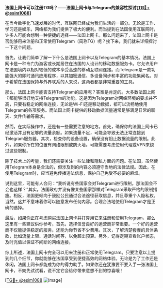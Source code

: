 **法国上网卡可以注册TG吗？——法国上网卡与Telegram的兼容性探讨[[TG💪+ @esim1088](https://t.me/s/esim1088)]**

在当今数字化飞速发展的时代，互联网已经成为我们生活的一部分。无论是工作、学习还是娱乐，网络都为我们提供了极大的便利。而当提到在法国使用互联网时，许多人可能会想到一种便捷的选择——法国上网卡。那么问题来了，法国上网卡是否能够用来注册和正常使用Telegram（简称TG）呢？接下来，我们就来详细探讨一下这个问题。

首先，让我们简单了解一下什么是法国上网卡以及Telegram的基本情况。法国上网卡是一种专门为游客或长期居住在法国的人设计的移动数据服务卡。它允许用户在法国境内以相对较低的成本享受高速的移动互联网连接。而Telegram是一款功能强大的即时通讯应用程序，以其加密通信、多设备同步和丰富的功能集闻名。对于希望在法国保持与外界联系的人来说，这两者都是非常重要的工具。

那么，法国上网卡能否支持Telegram的应用呢？答案是肯定的。大多数法国上网卡都能够很好地支持Telegram的功能。这是因为Telegram对网络环境的要求并不高，只要有稳定的网络连接，无论是Wi-Fi还是移动数据，都可以流畅地使用Telegram的各项服务。而法国上网卡提供的移动数据流量通常足够满足日常的聊天、文件传输等需求。

然而，在实际操作中，还是有一些需要注意的地方。首先，确保你的法国上网卡已经激活并且有足够的流量余额。如果流量不足，可能会导致无法正常连接到Telegram服务器。其次，检查你的设备设置，确保没有阻止数据流量的限制。此外，如果你所在的位置有网络限制或防火墙，可能需要考虑使用代理或VPN来绕过这些限制。

除了技术上的考量，我们还需要关注一些法律和隐私方面的问题。在法国，虽然使用Telegram本身是合法的，但涉及到的内容必须遵守当地的法律法规。因此，在使用Telegram时，应当避免传播违法信息，保护自己免受不必要的麻烦。

说到这里，可能有人会问：“我听说有些国家会对Telegram进行限制，那法国会不会也这样？”其实，法国政府并没有像某些国家那样对Telegram采取严格的限制措施。相反，法国更倾向于鼓励公民通过合法途径获取信息，并且尊重个人隐私权。当然，这并不意味着你可以随意发布任何内容。合理合法地使用Telegram才是正确的选择。

最后，如果你正在考虑购买法国上网卡并打算用它来注册和使用Telegram，那么这里有一些建议供你参考。首先，选择信誉良好的运营商非常重要。一个好的运营商不仅能提供稳定的服务，还能为你节省不少费用。其次，了解清楚套餐的具体条款，比如流量上限、通话时间等，以免超出预算。另外，记得定期查看账户状态，及时充值以保证不间断的网络连接。

综上所述，法国上网卡完全可以用来注册和正常使用Telegram。只要注意以上提到的几个细节，你就能够在法国享受到便捷高效的网络体验。无论是为了工作还是休闲，法国上网卡都能成为你的得力助手。如果你还在犹豫要不要入手一张法国上网卡，不妨先试试看，说不定它会给你带来意想不到的惊喜哦！

[[TG💪+ @esim1088](https://t.me/s/esim1088) ![Image](https://i.postimg.cc/4NQfJmqS/Snipaste-2025-05-13-00-14-12.png)]